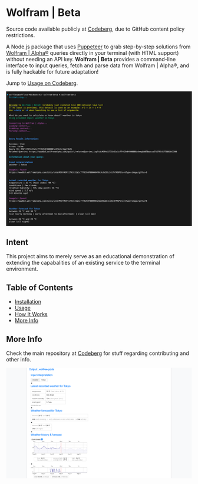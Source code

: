 # Wolfram | Beta

Source code available publicly at [Codeberg](https://codeberg.org/woflydev/wolfram-beta/), due to GitHub content policy restrictions.

A Node.js package that uses [Puppeteer](https://pptr.dev) to grab step-by-step solutions from [Wolfram | Alpha®](https://www.wolframalpha.com) queries directly in your terminal (with HTML support) without needing an API key. **Wolfram | Beta** provides a command-line interface to input queries, fetch and parse data from Wolfram | Alpha®, and is fully hackable for future adaptation!

Jump to [Usage on Codeberg](https://codeberg.org/woflydev/wolfram-beta/#usage).

![photo1](photo1.png)

## Intent

This project aims to merely serve as an educational demonstration of extending the capabalities of an existing service to the terminal environment.

## Table of Contents

- [Installation](https://codeberg.org/woflydev/WolframBeta/src/branch/main/README.md#installation)
- [Usage](https://codeberg.org/woflydev/WolframBeta/src/branch/main/README.md#usage)
- [How It Works](https://codeberg.org/woflydev/WolframBeta/src/branch/main/README.md#how-it-works)
- [More Info](https://codeberg.org/woflydev/WolframBeta/src/branch/main/README.md#more-info)

## More Info

Check the main repository at [Codeberg](https://codeberg.org/woflydev/wolfram-beta) for stuff regarding contributing and other info.

![photo2](photo2.png)
